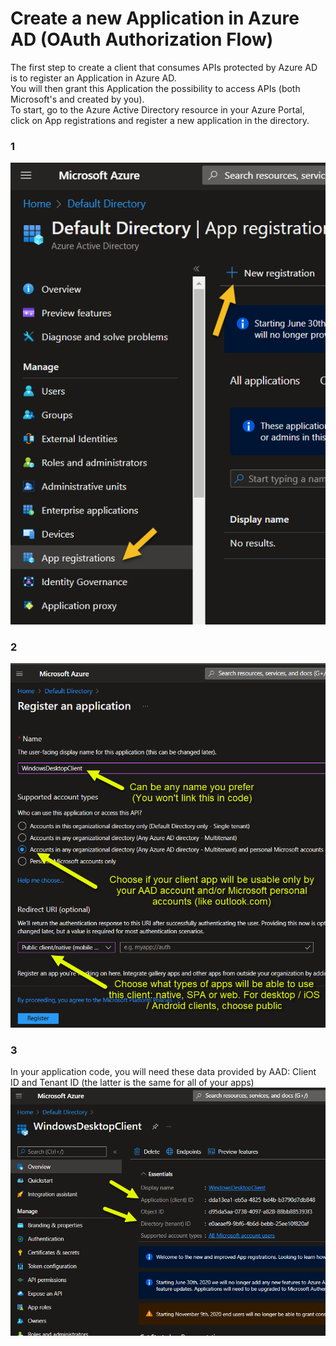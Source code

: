 # Create a new Application in Azure AD (OAuth Authorization Flow)

The first step to create a client that consumes APIs protected by Azure AD is to register an Application in Azure AD.  
You will then grant this Application the possibility to access APIs (both Microsoft's and created by you).  
To start, go to the Azure Active Directory resource in your Azure Portal, click on App registrations and register a new application in the directory.
### 1
<img src="images/CreateNewApplicationInAzureAD.png" height="20%" alt="Creating a new application in Azure Active Directory"/>

### 2

<img src="images/RegisterApplicationScreen.png" height="20%" alt="Register a new application in Azure Active Directory"/>

### 3
In your application code, you will need these data provided by AAD: Client ID and Tenant ID (the latter is the same for all of your apps)
<img src="images/IDsOfAzureADApplication.png" height="20%" alt="Get clnew application in Azure Active Directory"/>

